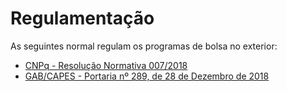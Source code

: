 # Regulamentação

As seguintes normal regulam os programas de bolsa no exterior:

- [CNPq - Resolução Normativa 007/2018]
- [GAB/CAPES - Portaria nº 289, de 28 de Dezembro de 2018]

[CNPq - Resolução Normativa 007/2018]: http://memoria2.cnpq.br/web/guest/view/-/journal_content/56_INSTANCE_0oED/10157/6123307
[GAB/CAPES - Portaria nº 289, de 28 de Dezembro de 2018]: https://cad.capes.gov.br/ato-administrativo-detalhar?idAtoAdmElastic=45